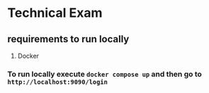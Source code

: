 # Technical Exam

## requirements to run locally
1. Docker

### To run locally execute ```docker compose up``` and then go to ```http://localhost:9090/login```